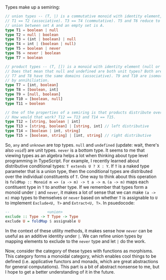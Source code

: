 Types make up a semiring:

``` typescript
// union types -- (T, |) is a commutative monoid with identity element, never.
// T1 == T2 (associative). T3 == T4 (commutative). T5 and T6 reduce to T7. A
// union between set A and an empty set is A.
type T1 = boolean | null
type T2 = null | boolean
type T3 = (int | boolean) | null
type T4 = int | (boolean | null)
type T5 = boolean | never
type T6 = never | boolean
type T7 = boolean

// product types -- (T, []) is a monoid with identity element (null or undefined).
// Does that mean that null and undefined are both unit types? Both are singletons.
// T7 and T8 have the same domains (associative). T9 and T10 are isomorphic to T11
// by annihiliation.
type T7 = [int, boolean]
type T8 = [boolean, int]
type T9 = [null, boolean]
type T10 = [boolean, null]
type T11 = boolean

// One of the properties of a semiring is that products distribute over sums.
// How would that work? T12 == T13 and T14 == T15.
type T12 = [string, boolean | int]
type T13 = [string, boolean] | [string, int] // left distributive
type T14 = [boolean | int, string]
type T15 = [boolean, string] | [int, string] // right distributive
```

So, `any` and `unknown` are top types. `null` and `undefined` (update: wait,
there's also `void`!) are unit types.  `never` is a bottom type. It seems to me
that viewing types as an algebra helps a lot when thinking about type level
programming in TypeScript. For example, I recently learned about distributive
conditional types: `T extends U ? X : Y`.  If `T` is a naked type parameter
that is a union type, then the conditional types are distributed over the
individual constituents of `T`. One way to think about this operation is
`foldMap :: Monoid m => (a -> m) -> t a -> m`. `(a -> m)` maps each contituent
type in `T` to another type. If we remember that types form a monoid under `|`
and `never`, it makes a lot of sense that we can make `(a -> m)` map types to
themselves or `never` based on whether `T` is assignable to `U` to implement
`Exclude<U, T>` and `Extract<U, T>`. In psuedocode:

``` haskell
--                 <union>
exclude :: Type -> T Type -> Type
exclude U = foldMap $ assignable U
```

In the context of these utility methods, it makes sense how `never` can be
useful as an additive identity under `|`. We can refine union types by mapping
elements to exclude to the `never` type and let `|` do the work.

Now, consider the category of these types with functions as morphisms. This
category forms a monoidal category, which enables cool things to be defined
(i.e. applicative functors and monads, which are great abstractions for
general computations). This part is a bit of abstract nonsense to me, but I
hope to get a better understanding of it in the future.
